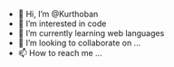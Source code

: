 - 👋 Hi, I’m @Kurthoban
- 👀 I’m interested in code
- 🌱 I’m currently learning web languages
- 💞️ I’m looking to collaborate on ...
- 📫 How to reach me ...

<!---
Kurthoban/Kurthoban is a ✨ special ✨ repository because its `README.md` (this file) appears on your GitHub profile.
You can click the Preview link to take a look at your changes.
--->
